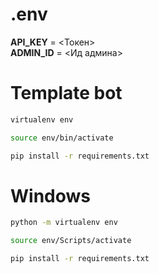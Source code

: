 # .env
**API_KEY** = <Токен> \
**ADMIN_ID** = <Ид админа>

# Template bot 
```bash
virtualenv env
```
```bash
source env/bin/activate
```
```bash
pip install -r requirements.txt
```

# Windows
```bash
python -m virtualenv env
```
```bash
source env/Scripts/activate
```
```bash
pip install -r requirements.txt
```
